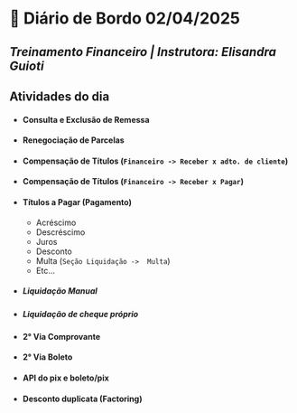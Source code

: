# 📌 **Diário de Bordo 02/04/2025**
## *Treinamento Financeiro | Instrutora: Elisandra Guioti*

## Atividades do dia

- #### Consulta e Exclusão de Remessa

- #### Renegociação de Parcelas

- #### Compensação de Títulos (`Financeiro -> Receber x adto. de cliente`)

- #### Compensação de Títulos (`Financeiro -> Receber x Pagar`)

- #### Títulos a Pagar (Pagamento)
    - Acréscimo
    - Descréscimo
    - Juros
    - Desconto
    - Multa (`Seção Liquidação ->  Multa`)
    - Etc...
    
- ##### Liquidação Manual

- ##### Liquidação de cheque próprio

- #### 2° Via Comprovante

- #### 2° Via Boleto

- #### API do pix e boleto/pix

- #### Desconto duplicata (Factoring)